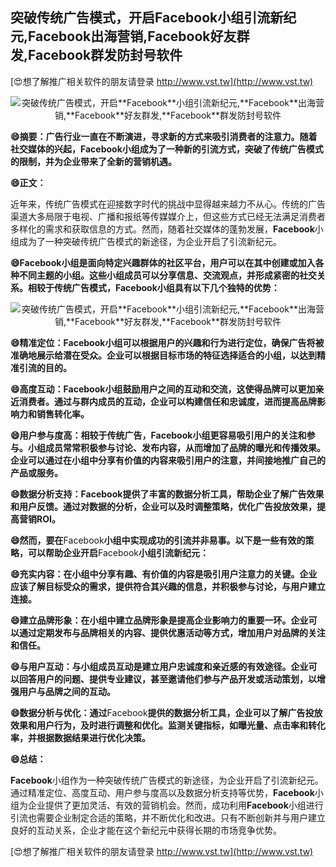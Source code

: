## **突破传统广告模式，开启**Facebook**小组引流新纪元,**Facebook**出海营销,**Facebook**好友群发,**Facebook**群发防封号软件**

[😍想了解推广相关软件的朋友请登录 http://www.vst.tw](http://www.vst.tw)

 <center><img src="https://vst.tw/MP4/tuiguang/png/7.png" alt="突破传统广告模式，开启**Facebook**小组引流新纪元,**Facebook**出海营销,**Facebook**好友群发,**Facebook**群发防封号软件"></center>

**😄摘要：广告行业一直在不断演进，寻求新的方式来吸引消费者的注意力。随着社交媒体的兴起，**Facebook**小组成为了一种新的引流方式，突破了传统广告模式的限制，并为企业带来了全新的营销机遇。**

**😄正文：**

近年来，传统广告模式在迎接数字时代的挑战中显得越来越力不从心。传统的广告渠道大多局限于电视、广播和报纸等传媒媒介上，但这些方式已经无法满足消费者多样化的需求和获取信息的方式。然而，随着社交媒体的蓬勃发展，**Facebook**小组成为了一种突破传统广告模式的新途径，为企业开启了引流新纪元。

**😄**Facebook**小组是面向特定兴趣群体的社区平台，用户可以在其中创建或加入各种不同主题的小组。这些小组成员可以分享信息、交流观点，并形成紧密的社交关系。相较于传统广告模式，**Facebook**小组具有以下几个独特的优势：**

 <center><img src="https://vst.tw/MP4/tuiguang/png/5.png" alt="突破传统广告模式，开启**Facebook**小组引流新纪元,**Facebook**出海营销,**Facebook**好友群发,**Facebook**群发防封号软件"></center>

**😄精准定位：**Facebook**小组可以根据用户的兴趣和行为进行定位，确保广告将被准确地展示给潜在受众。企业可以根据目标市场的特征选择适合的小组，以达到精准引流的目的。**

**😄高度互动：**Facebook**小组鼓励用户之间的互动和交流，这使得品牌可以更加亲近消费者。通过与群内成员的互动，企业可以构建信任和忠诚度，进而提高品牌影响力和销售转化率。**

**😄用户参与度高：相较于传统广告，**Facebook**小组更容易吸引用户的关注和参与。小组成员常常积极参与讨论、发布内容，从而增加了品牌的曝光和传播效果。企业可以通过在小组中分享有价值的内容来吸引用户的注意，并间接地推广自己的产品或服务。**

**😄数据分析支持：**Facebook**提供了丰富的数据分析工具，帮助企业了解广告效果和用户反馈。通过对数据的分析，企业可以及时调整策略，优化广告投放效果，提高营销ROI。**

**😄然而，要在**Facebook**小组中实现成功的引流并非易事。以下是一些有效的策略，可以帮助企业开启**Facebook**小组引流新纪元：**

**😄充实内容：在小组中分享有趣、有价值的内容是吸引用户注意力的关键。企业应该了解目标受众的需求，提供符合其兴趣的信息，并积极参与讨论，与用户建立连接。**

**😄建立品牌形象：在小组中建立品牌形象是提高企业影响力的重要一环。企业可以通过定期发布与品牌相关的内容、提供优惠活动等方式，增加用户对品牌的关注和信任。**

**😄与用户互动：与小组成员互动是建立用户忠诚度和亲近感的有效途径。企业可以回答用户的问题、提供专业建议，甚至邀请他们参与产品开发或活动策划，以增强用户与品牌之间的互动。**

**😄数据分析与优化：通过**Facebook**提供的数据分析工具，企业可以了解广告投放效果和用户行为，及时进行调整和优化。监测关键指标，如曝光量、点击率和转化率，并根据数据结果进行优化决策。**

**😄总结：**

**Facebook**小组作为一种突破传统广告模式的新途径，为企业开启了引流新纪元。通过精准定位、高度互动、用户参与度高以及数据分析支持等优势，**Facebook**小组为企业提供了更加灵活、有效的营销机会。然而，成功利用**Facebook**小组进行引流也需要企业制定合适的策略，并不断优化和改进。只有不断创新并与用户建立良好的互动关系，企业才能在这个新纪元中获得长期的市场竞争优势。

[😍想了解推广相关软件的朋友请登录 http://www.vst.tw](http://www.vst.tw)



